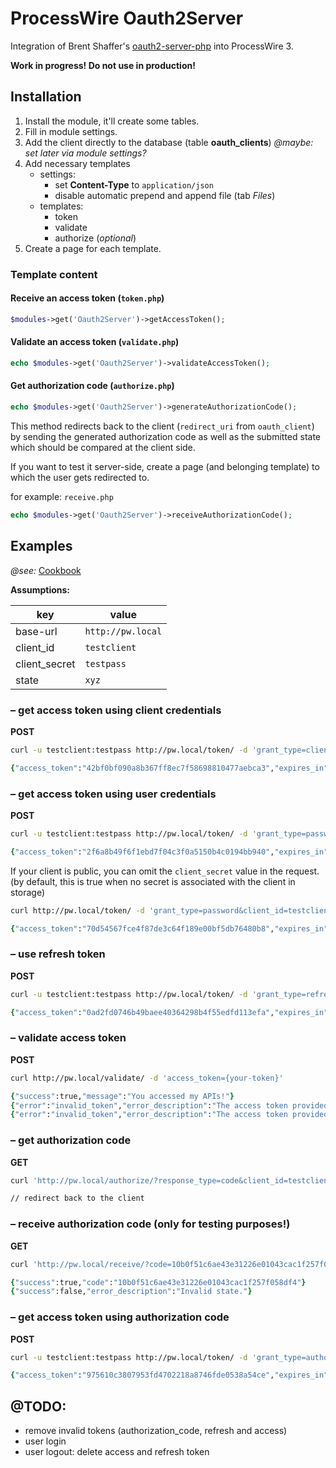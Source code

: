 # ProcessWire Oauth2Server

Integration of Brent Shaffer's [oauth2-server-php](https://github.com/bshaffer/oauth2-server-php) into ProcessWire 3.

**Work in progress! Do not use in production!**

## Installation

1. Install the module, it'll create some tables.
2. Fill in module settings.
3. Add the client directly to the database (table **oauth_clients**) *@maybe: set later via module settings?* 
4. Add necessary templates
    - settings:
        - set **Content-Type** to `application/json` 
        - disable automatic prepend and append file (tab *Files*)
    - templates:
        - token
        - validate
        - authorize (*optional*)
5. Create a page for each template.

### Template content

#### Receive an access token (`token.php`)

```php
$modules->get('Oauth2Server')->getAccessToken();
```

#### Validate an access token (`validate.php`)

```php
echo $modules->get('Oauth2Server')->validateAccessToken();
```

#### Get authorization code (`authorize.php`)

```php
echo $modules->get('Oauth2Server')->generateAuthorizationCode();
```

This method redirects back to the client (`redirect_uri` from `oauth_client`)
by sending the generated authorization code as well as the submitted state which should be compared at the client side.

If you want to test it server-side, create a page (and belonging template) to which the user gets redirected to.

for example: `receive.php`

```php
echo $modules->get('Oauth2Server')->receiveAuthorizationCode();
```

## Examples

*@see:* [Cookbook](http://bshaffer.github.io/oauth2-server-php-docs/cookbook/)

**Assumptions:**

| key           | value             |
|---------------|-------------------|
| base-url      | `http://pw.local` |
| client_id     | `testclient`      |
| client_secret | `testpass`        |
| state         | `xyz`             |


### – get access token using client credentials

**POST**

```zsh
curl -u testclient:testpass http://pw.local/token/ -d 'grant_type=client_credentials'

{"access_token":"42bf0bf090a8b367ff8ec7f58698810477aebca3","expires_in":3600,"token_type":"Bearer","scope":null}
```

### – get access token using user credentials 

**POST**

```zsh
curl -u testclient:testpass http://pw.local/token/ -d 'grant_type=password&username={username}&password={password}'

{"access_token":"2f6a8b49f6f1ebd7f04c3f0a5150b4c0194bb940","expires_in":3600,"token_type":"Bearer","scope":null,"refresh_token":"441c78a1468f7b33fcd9f1ae9e823ad075ca64ed"}
```

If your client is public, you can omit the `client_secret` value in the request.
(by default, this is true when no secret is associated with the client in storage)

```zsh
curl http://pw.local/token/ -d 'grant_type=password&client_id=testclient2&username={username}&password={password}'

{"access_token":"70d54567fce4f87de3c64f189e00bf5db76480b8","expires_in":3600,"token_type":"Bearer","scope":null,"refresh_token":"4151fed2080cb6a38e28f74080ae31a776608fb8"}
```

### – use refresh token

**POST**

```zsh
curl -u testclient:testpass http://pw.local/token/ -d 'grant_type=refresh_token&refresh_token={inser-refresh_token}'

{"access_token":"0ad2fd0746b49baee40364298b4f55edfd113efa","expires_in":3600,"token_type":"Bearer","scope":null,"refresh_token":"0c462a784e9bcce436bace2e706960f8f30e8024"}
```

### – validate access token

**POST**

```zsh
curl http://pw.local/validate/ -d 'access_token={your-token}'

{"success":true,"message":"You accessed my APIs!"}
{"error":"invalid_token","error_description":"The access token provided has expired"}
{"error":"invalid_token","error_description":"The access token provided is invalid"}

```

### – get authorization code

**GET**

```zsh
curl 'http://pw.local/authorize/?response_type=code&client_id=testclient&state={state}'

// redirect back to the client
```

### – receive authorization code (only for testing purposes!)

**GET**

```zsh
curl 'http://pw.local/receive/?code=10b0f51c6ae43e31226e01043cac1f257f058df4&state=test'

{"success":true,"code":"10b0f51c6ae43e31226e01043cac1f257f058df4"}
{"success":false,"error_description":"Invalid state."}
```

### – get access token using authorization code

**POST**

```zsh
curl -u testclient:testpass http://pw.local/token/ -d 'grant_type=authorization_code&code={insert-code}'

{"access_token":"975610c3807953fd4702218a8746fde0538a54ce","expires_in":3600,"token_type":"Bearer","scope":null,"refresh_token":"55b39b07c2f67368293425dd8bacbc4c29e3c5bb"}
```

## @TODO:

- remove invalid tokens (authorization_code, refresh and access)
- user login
- user logout: delete access and refresh token
